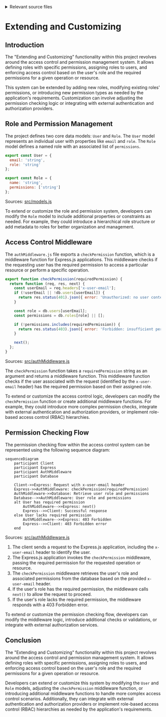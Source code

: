 <details>
<summary>Relevant source files</summary>

The following files were used as context for generating this wiki page:

- [src/authMiddleware.js](https://github.com/aanickode/access-control-service/blob/main/src/authMiddleware.js)
- [src/models.js](https://github.com/aanickode/access-control-service/blob/main/src/models.js)
</details>

# Extending and Customizing

## Introduction

The "Extending and Customizing" functionality within this project revolves around the access control and permission management system. It allows defining roles with specific permissions, assigning roles to users, and enforcing access control based on the user's role and the required permissions for a given operation or resource.

This system can be extended by adding new roles, modifying existing roles' permissions, or introducing new permission types as needed by the application's requirements. Customization can involve adjusting the permission checking logic or integrating with external authentication and authorization providers.

## Role and Permission Management

The project defines two core data models: `User` and `Role`. The `User` model represents an individual user with properties like `email` and `role`. The `Role` model defines a named role with an associated list of `permissions`.

```javascript
export const User = {
  email: 'string',
  role: 'string'
};

export const Role = {
  name: 'string',
  permissions: ['string']
};
```

Sources: [src/models.js](https://github.com/aanickode/access-control-service/blob/main/src/models.js)

To extend or customize the role and permission system, developers can modify the `Role` model to include additional properties or constraints as needed. For example, they could introduce a hierarchical role structure or add metadata to roles for better organization and management.

## Access Control Middleware

The `authMiddleware.js` file exports a `checkPermission` function, which is a middleware function for Express.js applications. This middleware checks if the requesting user has the required permission to access a particular resource or perform a specific operation.

```javascript
export function checkPermission(requiredPermission) {
  return function (req, res, next) {
    const userEmail = req.headers['x-user-email'];
    if (!userEmail || !db.users[userEmail]) {
      return res.status(401).json({ error: 'Unauthorized: no user context' });
    }

    const role = db.users[userEmail];
    const permissions = db.roles[role] || [];

    if (!permissions.includes(requiredPermission)) {
      return res.status(403).json({ error: 'Forbidden: insufficient permissions' });
    }

    next();
  };
}
```

Sources: [src/authMiddleware.js](https://github.com/aanickode/access-control-service/blob/main/src/authMiddleware.js)

The `checkPermission` function takes a `requiredPermission` string as an argument and returns a middleware function. This middleware function checks if the user associated with the request (identified by the `x-user-email` header) has the required permission based on their assigned role.

To extend or customize the access control logic, developers can modify the `checkPermission` function or create additional middleware functions. For example, they could introduce more complex permission checks, integrate with external authentication and authorization providers, or implement role-based access control (RBAC) hierarchies.

## Permission Checking Flow

The permission checking flow within the access control system can be represented using the following sequence diagram:

```mermaid
sequenceDiagram
    participant Client
    participant Express
    participant AuthMiddleware
    participant Database

    Client->>Express: Request with x-user-email header
    Express->>AuthMiddleware: checkPermission(requiredPermission)
    AuthMiddleware->>Database: Retrieve user role and permissions
    Database-->>AuthMiddleware: User role and permissions
    alt User has required permission
        AuthMiddleware-->>Express: next()
        Express-->>Client: Successful response
    else User lacks required permission
        AuthMiddleware-->>Express: 403 Forbidden
        Express-->>Client: 403 Forbidden error
    end
```

Sources: [src/authMiddleware.js](https://github.com/aanickode/access-control-service/blob/main/src/authMiddleware.js)

1. The client sends a request to the Express.js application, including the `x-user-email` header to identify the user.
2. The Express.js application invokes the `checkPermission` middleware, passing the required permission for the requested operation or resource.
3. The `checkPermission` middleware retrieves the user's role and associated permissions from the database based on the provided `x-user-email` header.
4. If the user's role has the required permission, the middleware calls `next()` to allow the request to proceed.
5. If the user's role lacks the required permission, the middleware responds with a 403 Forbidden error.

To extend or customize the permission checking flow, developers can modify the middleware logic, introduce additional checks or validations, or integrate with external authorization services.

## Conclusion

The "Extending and Customizing" functionality within this project revolves around the access control and permission management system. It allows defining roles with specific permissions, assigning roles to users, and enforcing access control based on the user's role and the required permissions for a given operation or resource.

Developers can extend or customize this system by modifying the `User` and `Role` models, adjusting the `checkPermission` middleware function, or introducing additional middleware functions to handle more complex access control scenarios. Additionally, they can integrate with external authentication and authorization providers or implement role-based access control (RBAC) hierarchies as needed by the application's requirements.